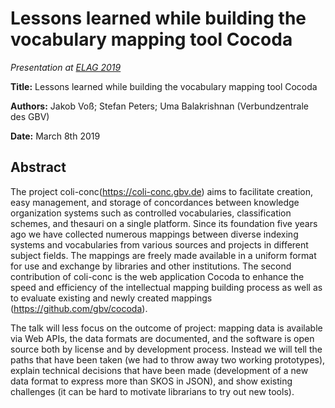 # Lessons learned while building the vocabulary mapping tool Cocoda

*Presentation at [ELAG 2019]*

[ELAG 2019]: https://www.elag2019.de/

**Title:** Lessons learned while building the vocabulary mapping tool Cocoda

**Authors:** Jakob Voß; Stefan Peters; Uma Balakrishnan (Verbundzentrale des GBV)

**Date:** March 8th 2019

## Abstract

The project coli-conc(<https://coli-conc.gbv.de>) aims to facilitate creation,
easy management, and storage of concordances between knowledge organization
systems such as controlled vocabularies, classification schemes, and thesauri
on a single platform. Since its foundation five years ago we have collected
numerous mappings between diverse indexing systems and vocabularies from
various sources and projects in different subject fields. The mappings are
freely made available in a uniform format for use and exchange by libraries and
other institutions. The second contribution of coli-conc is the web application
Cocoda to enhance the speed and efficiency of the intellectual mapping building
process as well as to evaluate existing and newly created mappings
(<https://github.com/gbv/cocoda>). 

The talk will less focus on the outcome of project: mapping data is available
via Web APIs, the data formats are documented, and the software is open source
both by license and by development process. Instead we will tell the paths that
have been taken (we had to throw away two working prototypes), explain
technical decisions that have been made (development of a new data format to
express more than SKOS in JSON), and show existing challenges (it can be hard
to motivate librarians to try out new tools).
